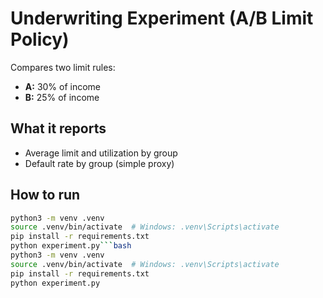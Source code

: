 # Underwriting Experiment (A/B Limit Policy)

Compares two limit rules:
- **A:** 30% of income  
- **B:** 25% of income

## What it reports
- Average limit and utilization by group  
- Default rate by group (simple proxy)

## How to run
```bash
python3 -m venv .venv
source .venv/bin/activate  # Windows: .venv\Scripts\activate
pip install -r requirements.txt
python experiment.py```bash
python3 -m venv .venv
source .venv/bin/activate  # Windows: .venv\Scripts\activate
pip install -r requirements.txt
python experiment.py
